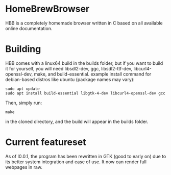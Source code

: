 # HomeBrewBrowser
HBB is a completely homemade browser written in C based on all available online documentation.

# Building
HBB comes with a linux64 build in the builds folder, but if you want to build it for yourself, you will need libsdl2-dev, ggc, libsdl2-ttf-dev, libcurl4-openssl-dev, make, and build-essential.
example install command for debian-based distros like ubuntu (package names may vary):
```
sudo apt update
sudo apt install build-essential libgtk-4-dev libcurl4-openssl-dev gcc
```
Then, simply run:
```
make
```
in the cloned directory, and the build will appear in the builds folder.

# Current featureset
As of I0.0.1, the program has been rewritten in GTK (good to early on) due to its better system integration and ease of use. It now can render full webpages in raw.
